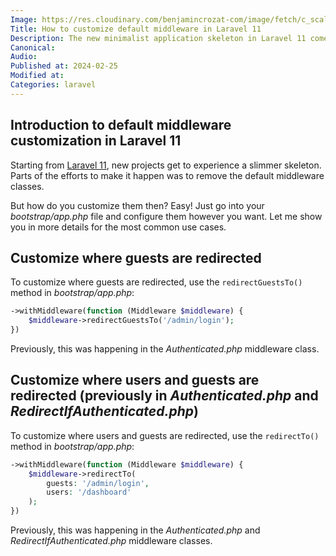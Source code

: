 ```yaml
---
Image: https://res.cloudinary.com/benjamincrozat-com/image/fetch/c_scale,f_webp,q_auto,w_1200/https://github.com/benjamincrozat/content/assets/3613731/6b486727-4fca-4624-8e61-b01f2c526d76
Title: How to customize default middleware in Laravel 11
Description: The new minimalist application skeleton in Laravel 11 comes without middleware classes. Here's how to customize them.
Canonical:
Audio:
Published at: 2024-02-25
Modified at:
Categories: laravel
---
```


## Introduction to default middleware customization in Laravel 11

Starting from [Laravel 11](https://laravel.com/docs/11.x/releases), new projects get to experience a slimmer skeleton. Parts of the efforts to make it happen was to remove the default middleware classes.

But how do you customize them then? Easy! Just go into your *bootstrap/app.php* file and configure them however you want. Let me show you in more details for the most common use cases.

## Customize where guests are redirected

To customize where guests are redirected, use the `redirectGuestsTo()` method in _bootstrap/app.php_:

```php
->withMiddleware(function (Middleware $middleware) {
    $middleware->redirectGuestsTo('/admin/login');
})
```

Previously, this was happening in the *Authenticated.php* middleware class.

## Customize where users and guests are redirected (previously in *Authenticated.php* and *RedirectIfAuthenticated.php*)

To customize where users and guests are redirected, use the `redirectTo()` method in _bootstrap/app.php_:

```php
->withMiddleware(function (Middleware $middleware) {
    $middleware->redirectTo(
        guests: '/admin/login',
        users: '/dashboard'
    );
})
```

Previously, this was happening in the *Authenticated.php* and *RedirectIfAuthenticated.php* middleware classes.